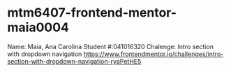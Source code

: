 # mtm6407-frontend-mentor-maia0004
Name: Maia, Ana Carolina
Student #:041016320
Chalenge: Intro section with dropdown navigation
https://www.frontendmentor.io/challenges/intro-section-with-dropdown-navigation-ryaPetHE5